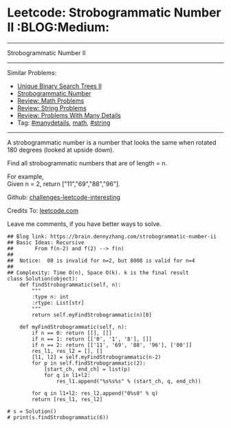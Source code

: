 # Leetcode: Strobogrammatic Number II     :BLOG:Medium:


---

Strobogrammatic Number II  

---

Similar Problems:  
-   [Unique Binary Search Trees II](https://brain.dennyzhang.com/unique-binary-search-trees-ii)
-   [Strobogrammatic Number](https://brain.dennyzhang.com/strobogrammatic-number)
-   [Review: Math Problems](https://brain.dennyzhang.com/review-math)
-   [Review: String Problems](https://brain.dennyzhang.com/review-string)
-   [Review: Problems With Many Details](https://brain.dennyzhang.com/review-manydetails)
-   Tag: [#manydetails](https://brain.dennyzhang.com/tag/manydetails), [math](https://brain.dennyzhang.com/tag/math), [#string](https://brain.dennyzhang.com/tag/string)

---

A strobogrammatic number is a number that looks the same when rotated 180 degrees (looked at upside down).  

Find all strobogrammatic numbers that are of length = n.  

For example,  
Given n = 2, return ["11","69","88","96"].  

Github: [challenges-leetcode-interesting](https://github.com/DennyZhang/challenges-leetcode-interesting/tree/master/strobogrammatic-number-ii)  

Credits To: [leetcode.com](https://leetcode.com/problems/strobogrammatic-number-ii/description/)  

Leave me comments, if you have better ways to solve.  

    ## Blog link: https://brain.dennyzhang.com/strobogrammatic-number-ii
    ## Basic Ideas: Recursive
    ##       From f(n-2) and f(2) --> f(n)
    ##
    ##  Notice:  00 is invalid for n=2, but 8008 is valid for n=4
    ##
    ## Complexity: Time O(n), Space O(k). k is the final result
    class Solution(object):
        def findStrobogrammatic(self, n):
            """
            :type n: int
            :rtype: List[str]
            """
            return self.myFindStrobogrammatic(n)[0]
    
        def myFindStrobogrammatic(self, n):
            if n == 0: return [[], []]
            if n == 1: return [['0', '1', '8'], []]
            if n == 2: return [['11', '69', '88', '96'], ['00']]
            res_l1, res_l2 = [], []
            [l1, l2] = self.myFindStrobogrammatic(n-2)
            for p in self.findStrobogrammatic(2):
                [start_ch, end_ch] = list(p)
                for q in l1+l2:
                    res_l1.append("%s%s%s" % (start_ch, q, end_ch))
    
            for q in l1+l2: res_l2.append("0%s0" % q)
            return [res_l1, res_l2]
    
    # s = Solution()
    # print(s.findStrobogrammatic(6))